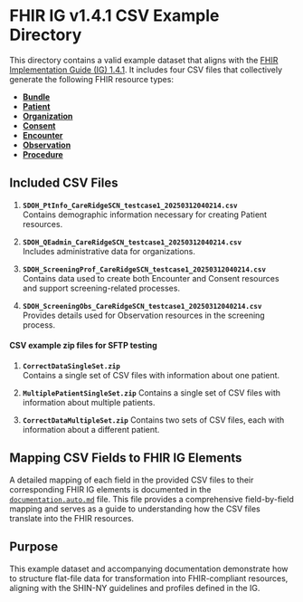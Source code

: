 # FHIR IG v1.4.1 CSV Example Directory

This directory contains a valid example dataset that aligns with the [FHIR Implementation Guide (IG) 1.4.1](https://shinny.org/us/ny/hrsn/index.html). It includes four CSV files that collectively generate the following FHIR resource types:

- **[Bundle](https://shinny.org/us/ny/hrsn/StructureDefinition-SHINNYBundleProfile.html)**
- **[Patient](https://shinny.org/us/ny/hrsn/StructureDefinition-shinny-patient.html)**
- **[Organization](https://shinny.org/us/ny/hrsn/StructureDefinition-shin-ny-organization.html)**
- **[Consent](https://shinny.org/us/ny/hrsn/StructureDefinition-shinny-Consent.html)**
- **[Encounter](https://shinny.org/us/ny/hrsn/StructureDefinition-shinny-encounter.html)**
- **[Observation](https://shinny.org/us/ny/hrsn/StructureDefinition-shinny-observation-screening-response.html)**
- **[Procedure](http://test.shinny.org/us/ny/hrsn/StructureDefinition/shinny-sdoh-procedure)** 

## Included CSV Files

1. **`SDOH_PtInfo_CareRidgeSCN_testcase1_20250312040214.csv`**  
   Contains demographic information necessary for creating Patient resources.
   
2. **`SDOH_QEadmin_CareRidgeSCN_testcase1_20250312040214.csv`**  
   Includes administrative data for organizations.

3. **`SDOH_ScreeningProf_CareRidgeSCN_testcase1_20250312040214.csv`**  
   Contains data used to create both Encounter and Consent resources and support screening-related processes.

4. **`SDOH_ScreeningObs_CareRidgeSCN_testcase1_20250312040214.csv`**  
   Provides details used for Observation resources in the screening process.

#### CSV example zip files for SFTP testing

1. **`CorrectDataSingleSet.zip`**  
Contains a single set of CSV files with information about one patient.

2. **`MultiplePatientSingleSet.zip`**
Contains a single set of CSV files with information about multiple patients.

3. **`CorrectDataMultipleSet.zip`**
Contains two sets of CSV files, each with information about a different patient.


## Mapping CSV Fields to FHIR IG Elements

A detailed mapping of each field in the provided CSV files to their corresponding FHIR IG elements is documented in the [`documentation.auto.md`](https://github.com/tech-by-design/polyglot-prime/blob/main/support/specifications/flat-file/documentation.auto.md) file. This file provides a comprehensive field-by-field mapping and serves as a guide to understanding how the CSV files translate into the FHIR resources.

## Purpose

This example dataset and accompanying documentation demonstrate how to structure flat-file data for transformation into FHIR-compliant resources, aligning with the SHIN-NY guidelines and profiles defined in the IG.
